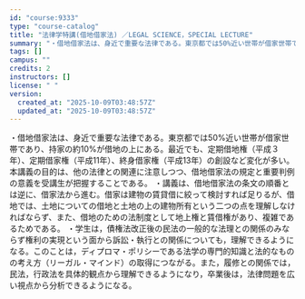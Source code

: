 ```yaml
---
id: "course:9333"
type: "course-catalog"
title: "法律学特講(借地借家法) ／LEGAL SCIENCE，SPECIAL LECTURE"
summary: "・借地借家法は、身近で重要な法律である。東京都では50%近い世帯が借家世帯であり、持家の約10%が借地の上にある。最近でも、定期借地権（平成３年）、定期借家権（平成11年）、終身借家権（平成13年）の創設など変化が多い。本講義の目的は、他の…"
tags: []
campus: ""
credits: 2
instructors: []
license: " "
version:
  created_at: "2025-10-09T03:48:57Z"
  updated_at: "2025-10-09T03:48:57Z"
---
```


・借地借家法は、身近で重要な法律である。東京都では50%近い世帯が借家世帯であり、持家の約10%が借地の上にある。最近でも、定期借地権（平成３年）、定期借家権（平成11年）、終身借家権（平成13年）の創設など変化が多い。本講義の目的は、他の法律との関連に注意しつつ、借地借家法の規定と重要判例の意義を受講生が把握することである。 ・講義は、借地借家法の条文の順番とは逆に、借家法から進む。借家は建物の賃貸借に絞って検討すれば足りるが、借地では、土地についての借地と土地の上の建物所有という二つの点を理解しなければならず、また、借地のための法制度として地上権と賃借権があり、複雑であるためである。 ・学生は，債権法改正後の民法の一般的な法理との関係のみならず権利の実現という面から訴訟・執行との関係についても，理解できるようになる。このことは，ディプロマ・ポリシーである法学の専門的知識と法的なものの考え方（リーガル・マインド）の取得につながる。また，履修との関係では，民法，行政法を具体的観点から理解できるようになり，卒業後は，法律問題を広い視点から分析できるようになる。
